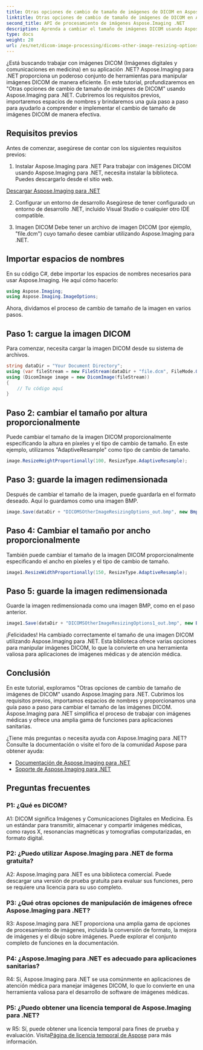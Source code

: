 ```yaml
---
title: Otras opciones de cambio de tamaño de imágenes de DICOM en Aspose.Imaging para .NET
linktitle: Otras opciones de cambio de tamaño de imágenes de DICOM en Aspose.Imaging para .NET
second_title: API de procesamiento de imágenes Aspose.Imaging .NET
description: Aprenda a cambiar el tamaño de imágenes DICOM usando Aspose.Imaging para .NET. Una guía paso a paso para la manipulación eficiente de imágenes médicas.
type: docs
weight: 20
url: /es/net/dicom-image-processing/dicoms-other-image-resizing-options/
---
```

¿Está buscando trabajar con imágenes DICOM (Imágenes digitales y comunicaciones en medicina) en su aplicación .NET? Aspose.Imaging para .NET proporciona un poderoso conjunto de herramientas para manipular imágenes DICOM de manera eficiente. En este tutorial, profundizaremos en "Otras opciones de cambio de tamaño de imágenes de DICOM" usando Aspose.Imaging para .NET. Cubriremos los requisitos previos, importaremos espacios de nombres y brindaremos una guía paso a paso para ayudarlo a comprender e implementar el cambio de tamaño de imágenes DICOM de manera efectiva.

## Requisitos previos

Antes de comenzar, asegúrese de contar con los siguientes requisitos previos:

1. Instalar Aspose.Imaging para .NET
Para trabajar con imágenes DICOM usando Aspose.Imaging para .NET, necesita instalar la biblioteca. Puedes descargarlo desde el sitio web.

[Descargar Aspose.Imaging para .NET](https://releases.aspose.com/imaging/net/)

2. Configurar un entorno de desarrollo
Asegúrese de tener configurado un entorno de desarrollo .NET, incluido Visual Studio o cualquier otro IDE compatible.

3. Imagen DICOM
Debe tener un archivo de imagen DICOM (por ejemplo, "file.dcm") cuyo tamaño desee cambiar utilizando Aspose.Imaging para .NET.

## Importar espacios de nombres

En su código C#, debe importar los espacios de nombres necesarios para usar Aspose.Imaging. He aquí cómo hacerlo:

```csharp
using Aspose.Imaging;
using Aspose.Imaging.ImageOptions;
```

Ahora, dividamos el proceso de cambio de tamaño de la imagen en varios pasos.

## Paso 1: cargue la imagen DICOM
Para comenzar, necesita cargar la imagen DICOM desde su sistema de archivos.

```csharp
string dataDir = "Your Document Directory";
using (var fileStream = new FileStream(dataDir + "file.dcm", FileMode.Open, FileAccess.Read))
using (DicomImage image = new DicomImage(fileStream))
{
    // Tu código aquí
}
```

## Paso 2: cambiar el tamaño por altura proporcionalmente
Puede cambiar el tamaño de la imagen DICOM proporcionalmente especificando la altura en píxeles y el tipo de cambio de tamaño. En este ejemplo, utilizamos "AdaptiveResample" como tipo de cambio de tamaño.

```csharp
image.ResizeHeightProportionally(100, ResizeType.AdaptiveResample);
```

## Paso 3: guarde la imagen redimensionada
Después de cambiar el tamaño de la imagen, puede guardarla en el formato deseado. Aquí lo guardamos como una imagen BMP.

```csharp
image.Save(dataDir + "DICOMSOtherImageResizingOptions_out.bmp", new BmpOptions());
```

## Paso 4: Cambiar el tamaño por ancho proporcionalmente
También puede cambiar el tamaño de la imagen DICOM proporcionalmente especificando el ancho en píxeles y el tipo de cambio de tamaño.

```csharp
image1.ResizeWidthProportionally(150, ResizeType.AdaptiveResample);
```

## Paso 5: guarde la imagen redimensionada
Guarde la imagen redimensionada como una imagen BMP, como en el paso anterior.

```csharp
image1.Save(dataDir + "DICOMSOtherImageResizingOptions1_out.bmp", new BmpOptions());
```

¡Felicidades! Ha cambiado correctamente el tamaño de una imagen DICOM utilizando Aspose.Imaging para .NET. Esta biblioteca ofrece varias opciones para manipular imágenes DICOM, lo que la convierte en una herramienta valiosa para aplicaciones de imágenes médicas y de atención médica.

## Conclusión

En este tutorial, exploramos "Otras opciones de cambio de tamaño de imágenes de DICOM" usando Aspose.Imaging para .NET. Cubrimos los requisitos previos, importamos espacios de nombres y proporcionamos una guía paso a paso para cambiar el tamaño de las imágenes DICOM. Aspose.Imaging para .NET simplifica el proceso de trabajar con imágenes médicas y ofrece una amplia gama de funciones para aplicaciones sanitarias.

¿Tiene más preguntas o necesita ayuda con Aspose.Imaging para .NET? Consulte la documentación o visite el foro de la comunidad Aspose para obtener ayuda:

- [Documentación de Aspose.Imaging para .NET](https://reference.aspose.com/imaging/net/)
- [Soporte de Aspose.Imaging para .NET](https://forum.aspose.com/)

## Preguntas frecuentes

### P1: ¿Qué es DICOM?

A1: DICOM significa Imágenes y Comunicaciones Digitales en Medicina. Es un estándar para transmitir, almacenar y compartir imágenes médicas, como rayos X, resonancias magnéticas y tomografías computarizadas, en formato digital.

### P2: ¿Puedo utilizar Aspose.Imaging para .NET de forma gratuita?

A2: Aspose.Imaging para .NET es una biblioteca comercial. Puede descargar una versión de prueba gratuita para evaluar sus funciones, pero se requiere una licencia para su uso completo.

### P3: ¿Qué otras opciones de manipulación de imágenes ofrece Aspose.Imaging para .NET?

R3: Aspose.Imaging para .NET proporciona una amplia gama de opciones de procesamiento de imágenes, incluida la conversión de formato, la mejora de imágenes y el dibujo sobre imágenes. Puede explorar el conjunto completo de funciones en la documentación.

### P4: ¿Aspose.Imaging para .NET es adecuado para aplicaciones sanitarias?

R4: Sí, Aspose.Imaging para .NET se usa comúnmente en aplicaciones de atención médica para manejar imágenes DICOM, lo que lo convierte en una herramienta valiosa para el desarrollo de software de imágenes médicas.

### P5: ¿Puedo obtener una licencia temporal de Aspose.Imaging para .NET?
w
 R5: Sí, puede obtener una licencia temporal para fines de prueba y evaluación. Visita[Página de licencia temporal de Aspose](https://purchase.aspose.com/temporary-license/) para más información.